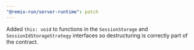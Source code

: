 ```yaml
---
"@remix-run/server-runtime": patch
---
```


Added `this: void` to functions in the `SessionStorage` and `SessionIdStorageStrategy` interfaces so destructuring is correctly part of the contract.
